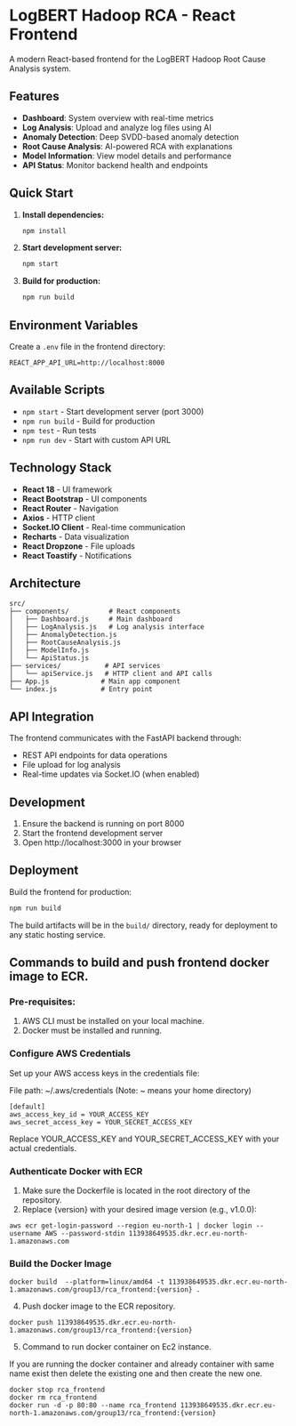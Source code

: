 # LogBERT Hadoop RCA - React Frontend

A modern React-based frontend for the LogBERT Hadoop Root Cause Analysis system.

## Features

- **Dashboard**: System overview with real-time metrics
- **Log Analysis**: Upload and analyze log files using AI
- **Anomaly Detection**: Deep SVDD-based anomaly detection
- **Root Cause Analysis**: AI-powered RCA with explanations
- **Model Information**: View model details and performance
- **API Status**: Monitor backend health and endpoints

## Quick Start

1. **Install dependencies:**
   ```bash
   npm install
   ```

2. **Start development server:**
   ```bash
   npm start
   ```

3. **Build for production:**
   ```bash
   npm run build
   ```

## Environment Variables

Create a `.env` file in the frontend directory:

```
REACT_APP_API_URL=http://localhost:8000
```

## Available Scripts

- `npm start` - Start development server (port 3000)
- `npm run build` - Build for production
- `npm test` - Run tests
- `npm run dev` - Start with custom API URL

## Technology Stack

- **React 18** - UI framework
- **React Bootstrap** - UI components
- **React Router** - Navigation
- **Axios** - HTTP client
- **Socket.IO Client** - Real-time communication
- **Recharts** - Data visualization
- **React Dropzone** - File uploads
- **React Toastify** - Notifications

## Architecture

```
src/
├── components/          # React components
│   ├── Dashboard.js     # Main dashboard
│   ├── LogAnalysis.js   # Log analysis interface
│   ├── AnomalyDetection.js
│   ├── RootCauseAnalysis.js
│   ├── ModelInfo.js
│   └── ApiStatus.js
├── services/           # API services
│   └── apiService.js   # HTTP client and API calls
├── App.js             # Main app component
└── index.js           # Entry point
```

## API Integration

The frontend communicates with the FastAPI backend through:

- REST API endpoints for data operations
- File upload for log analysis
- Real-time updates via Socket.IO (when enabled)

## Development

1. Ensure the backend is running on port 8000
2. Start the frontend development server
3. Open http://localhost:3000 in your browser

## Deployment

Build the frontend for production:

```bash
npm run build
```

The build artifacts will be in the `build/` directory, ready for deployment to any static hosting service.



## Commands to build and push frontend docker image to ECR.

### Pre-requisites:

1. AWS CLI must be installed on your local machine.
2. Docker must be installed and running.

### Configure AWS Credentials

Set up your AWS access keys in the credentials file:

File path: ~/.aws/credentials (Note: ~ means your home directory)

```
[default]
aws_access_key_id = YOUR_ACCESS_KEY
aws_secret_access_key = YOUR_SECRET_ACCESS_KEY
```

Replace YOUR_ACCESS_KEY and YOUR_SECRET_ACCESS_KEY with your actual credentials.

### Authenticate Docker with ECR

1. Make sure the Dockerfile is located in the root directory of the repository.
2. Replace {version} with your desired image version (e.g., v1.0.0):

```
aws ecr get-login-password --region eu-north-1 | docker login --username AWS --password-stdin 113938649535.dkr.ecr.eu-north-1.amazonaws.com
```

### Build the Docker Image

```
docker build  --platform=linux/amd64 -t 113938649535.dkr.ecr.eu-north-1.amazonaws.com/group13/rca_frontend:{version} .
```

4. Push docker image to the ECR repository.

```
docker push 113938649535.dkr.ecr.eu-north-1.amazonaws.com/group13/rca_frontend:{version}
```

5. Command to run docker container on Ec2 instance.

If you are running the docker container and already container with same name exist then delete the existing one and then create the new one.

```
docker stop rca_frontend
docker rm rca_frontend
docker run -d -p 80:80 --name rca_frontend 113938649535.dkr.ecr.eu-north-1.amazonaws.com/group13/rca_frontend:{version}
```